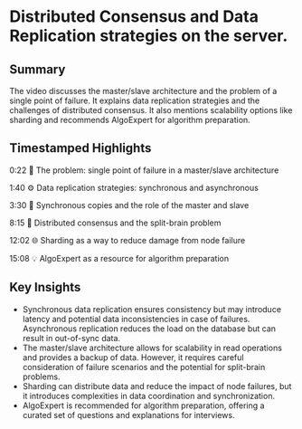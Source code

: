 # Distributed Consensus and Data Replication strategies on the server.

## Summary

The video discusses the master/slave architecture and the problem of a single point of failure. It explains data replication strategies and the challenges of distributed consensus. It also mentions scalability options like sharding and recommends AlgoExpert for algorithm preparation.

## Timestamped Highlights

0:22
📅 The problem: single point of failure in a master/slave architecture

1:40
⚙️ Data replication strategies: synchronous and asynchronous

3:30
🔄 Synchronous copies and the role of the master and slave

8:15
🧠 Distributed consensus and the split-brain problem

12:02
🌐 Sharding as a way to reduce damage from node failure

15:08
💡 AlgoExpert as a resource for algorithm preparation

## Key Insights

-  Synchronous data replication ensures consistency but may introduce latency and potential data inconsistencies in case of failures. Asynchronous replication reduces the load on the database but can result in out-of-sync data.
- The master/slave architecture allows for scalability in read operations and provides a backup of data. However, it requires careful consideration of failure scenarios and the potential for split-brain problems.
- Sharding can distribute data and reduce the impact of node failures, but it introduces complexities in data coordination and synchronization.
- AlgoExpert is recommended for algorithm preparation, offering a curated set of questions and explanations for interviews.
